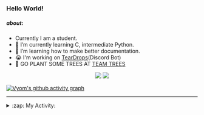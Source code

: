 ### Hello World!

##### about:
- Currently I am a student.
- 🌱 I’m currently learning C, intermediate Python.
- 🌱 I’m learning how to make better documentation.
- 😭 I'm working on [TearDrops](https://github.com/Vyvy-vi/TearDrops)(Discord Bot)
- 🌱 GO PLANT SOME TREES AT [TEAM TREES](https://teamtrees.org/)

<p align="center">
  <a href="https://twitter.com/Vyvy_viM"><img target="_blank" src="https://img.shields.io/badge/twitter%20@Vyvy_viM-0D95E8?style=for-the-badge&logo=twitter&logoColor=white"/></a> 
  <a href="https://vyvy-vi.github.io/portfolio"><img target="_blank" src="https://img.shields.io/badge/-I%27m_craving_for_open_source-green?style=for-the-badge&logo=github&logoColor=black"/></a> 
</p>

[![Vyom's github activity graph](https://activity-graph.herokuapp.com/graph?username=Vyvy-vi)](https://github.com/ashutosh00710/github-readme-activity-graph)

---
<details>
  <summary>:zap: My Activity:</summary>
  
<!--START_SECTION:waka-->
**I'm a Night 🦉** 

```text
🌞 Morning    40 commits     █░░░░░░░░░░░░░░░░░░░░░░░░   6.47% 
🌆 Daytime    134 commits    █████░░░░░░░░░░░░░░░░░░░░   21.68% 
🌃 Evening    232 commits    █████████░░░░░░░░░░░░░░░░   37.54% 
🌙 Night      212 commits    ████████░░░░░░░░░░░░░░░░░   34.3%

```
📅 **I'm Most Productive on Sunday** 

```text
Monday       69 commits     ██░░░░░░░░░░░░░░░░░░░░░░░   11.17% 
Tuesday      91 commits     ███░░░░░░░░░░░░░░░░░░░░░░   14.72% 
Wednesday    93 commits     ███░░░░░░░░░░░░░░░░░░░░░░   15.05% 
Thursday     82 commits     ███░░░░░░░░░░░░░░░░░░░░░░   13.27% 
Friday       44 commits     █░░░░░░░░░░░░░░░░░░░░░░░░   7.12% 
Saturday     87 commits     ███░░░░░░░░░░░░░░░░░░░░░░   14.08% 
Sunday       152 commits    ██████░░░░░░░░░░░░░░░░░░░   24.6%

```


📊 **This Week I Spent My Time On** 

```text
🔥 Editors: 
Vim                      3 hrs 57 mins       █████████████████████████   100.0%

🐱‍💻 Projects: 
discord-bot              3 hrs 57 mins       █████████████████████████   100.0%

```


 Last Updated on 30/08/2021
<!--END_SECTION:waka-->
</details>
